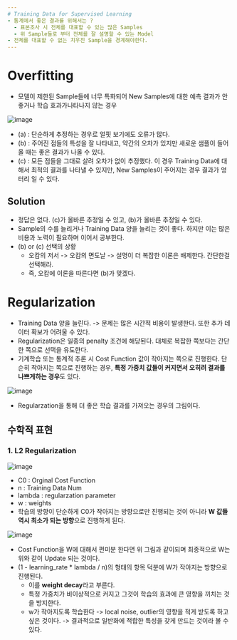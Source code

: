 ```yaml
---
# Training Data for Supervised Learning
- 통계에서 좋은 결과를 위해서는 ?
  - 표본조사 시 전체를 대표할 수 있는 많은 Samples
  - 위 Sample들로 부터 전체를 잘 설명할 수 있는 Model
- 전체를 대표할 수 없는 치우친 Sample을 경계해야한다.
---
```

# Overfitting
- 모델이 제한된 Sample들에 너무 특화되어 New Samples에 대한 예측 결과가 안좋거나 학습 효과가나타나지 않는 경우

![image](https://user-images.githubusercontent.com/69780812/137900421-eb9aee7e-95eb-40d1-abae-b3ed7ffe261f.png)

- (a) : 단순하게 추정하는 경우로 얼핏 보기에도 오류가 많다.
- (b) : 주어진 점들의 특성을 잘 나타내고, 약간의 오차가 있지만 새로운 샘플이 들어올 때는 좋은 결과가 나올 수 있다.
- (c) : 모든 점들을 그대로 살려 오차가 없이 추정했다. 이 경우 Training Data에 대해서 최적의 결과를 나타낼 수 있지만, New Samples이 주어지는 경우 결과가 엉터리 일 수 있다.
## Solution
- 정답은 없다. (c)가 올바른 추정일 수 있고, (b)가 올바른 추정일 수 있다.
- Sample의 수를 늘리거나 Training Data 양을 늘리는 것이 좋다. 하지만 이는 많은 비용과 노력이 필요하며 이어서 공부한다.
- (b) or (c) 선택의 상황
  - 오캄의 저서 -> 오캄의 면도날 -> 설명이 더 복잡한 이론은 배제한다. 간단한걸 선택해라.
  - 즉, 오캄에 이론을 따른다면 (b)가 맞겠다.

# Regularization
- Training Data 양을 늘린다. -> 문제는 많은 시간적 비용이 발생한다. 또한 추가 데이터 확보가 어려울 수 있다.
- Regularization은 일종의 penalty 조건에 해당된다. 대체로 복잡한 쪽보다는 간단한 쪽으로 선택을 유도한다.
- 기계학습 또는 통계적 추론 시 Cost Function 값이 작아지는 쪽으로 진행한다. 단순히 작아지는 쪽으로 진행하는 경우, **특정 가중치 값들이 커지면서 오히려 결과를 나쁘게하는 경우**도 있다.

![image](https://user-images.githubusercontent.com/69780812/137901433-6e35cdf8-133e-4de3-a291-87ed608849e7.png)
- Regularzation을 통해 더 좋은 학습 결과를 가져오는 경우의 그림이다.

## 수학적 표현
### 1. L2 Regularization
![image](https://user-images.githubusercontent.com/69780812/137901523-131b9add-b731-45cb-920d-214b166062dc.png)

- C0 : Orginal Cost Function
- n : Training Data Num
- lambda : regularzation parameter
- w : weights
- 학습의 방향이 단순하게 C0가 작아지는 방향으로만 진행되는 것이 아니라 **W 값들 역시 최소가 되는 방향**으로 진행하게 된다.

![image](https://user-images.githubusercontent.com/69780812/137901761-24793cfa-2b8f-46c1-a347-21b9b80c618f.png)

- Cost Function을 W에 대해서 편미분 한다면 위 그림과 같이되며 최종적으로 W는 위와 같이 Update 되는 것이다.
- (1 - learning_rate * lambda / n)의 형태의 항목 덕분에 W가 작아지는 방향으로 진행된다.
  - 이를 **weight decay**라고 부른다.
  - 특정 가중치가 비이상적으로 커지고 그것이 학습의 효과에 큰 영향을 끼치는 것을 방지한다.
  - w가 작아지도록 학습한다 -> local noise, outlier의 영향을 적게 받도록 하고 싶은 것이다. -> 결과적으로 일반화에 적합한 특성을 갖게 만드는 것이라 볼 수 있다.
  
